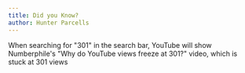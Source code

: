 ```yaml
---
title: Did you Know?
author: Hunter Parcells
---
```


When searching for "301" in the search bar, YouTube will show Numberphile's "Why do YouTube views freeze at 301?" video, which is stuck at 301 views
